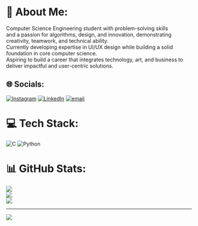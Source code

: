 # 💫 About Me:
Computer Science Engineering student with  problem-solving skills<br> and a passion for algorithms, design, and innovation, demonstrating creativity, teamwork, and technical ability. <br>Currently developing expertise in UI/UX design while building a solid foundation in core computer science.<br> Aspiring to build a career that integrates technology, art, and business to deliver impactful and user-centric solutions.


## 🌐 Socials:
[![Instagram](https://img.shields.io/badge/Instagram-%23E4405F.svg?logo=Instagram&logoColor=white)](https://instagram.com/divya_nagraj46) [![LinkedIn](https://img.shields.io/badge/LinkedIn-%230077B5.svg?logo=linkedin&logoColor=white)](https://www.linkedin.com/in/devika-sn-50784a338?utm_source=share&utm_campaign=share_via&utm_content=profile&utm_medium=android_app) [![email](https://img.shields.io/badge/Email-D14836?logo=gmail&logoColor=white)](mailto:devikadivyasn@gmail.com) 

# 💻 Tech Stack:
![C](https://img.shields.io/badge/c-%2300599C.svg?style=for-the-badge&logo=c&logoColor=white) ![Python](https://img.shields.io/badge/python-3670A0?style=for-the-badge&logo=python&logoColor=ffdd54)
# 📊 GitHub Stats:
![](https://github-readme-stats.vercel.app/api?username=devikadivya46&theme=dark&hide_border=true&include_all_commits=false&count_private=false)<br/>
![](https://nirzak-streak-stats.vercel.app/?user=devikadivya46&theme=dark&hide_border=true)<br/>
![](https://github-readme-stats.vercel.app/api/top-langs/?username=devikadivya46&theme=dark&hide_border=true&include_all_commits=false&count_private=false&layout=compact)

---
[![](https://visitcount.itsvg.in/api?id=devikadivya46&icon=0&color=0)](https://visitcount.itsvg.in)

<!-- Proudly created with GPRM ( https://gprm.itsvg.in ) -->
